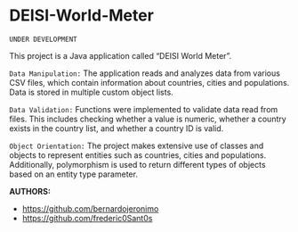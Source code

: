 # DEISI-World-Meter

```UNDER DEVELOPMENT```

This project is a Java application called “DEISI World Meter”.



```Data Manipulation:``` 
The application reads and analyzes data from various CSV files, which contain information about countries, cities and populations. Data is stored in multiple custom object lists.

```Data Validation:``` 
 Functions were implemented to validate data read from files. This includes checking whether a value is numeric, whether a country exists in the country list, and whether a country ID is valid.

```Object Orientation:``` 
 The project makes extensive use of classes and objects to represent entities such as countries, cities and populations. Additionally, polymorphism is used to return different types of objects based on an entity type parameter.

**AUTHORS:**

- https://github.com/bernardojeronimo
- https://github.com/frederic0Sant0s
